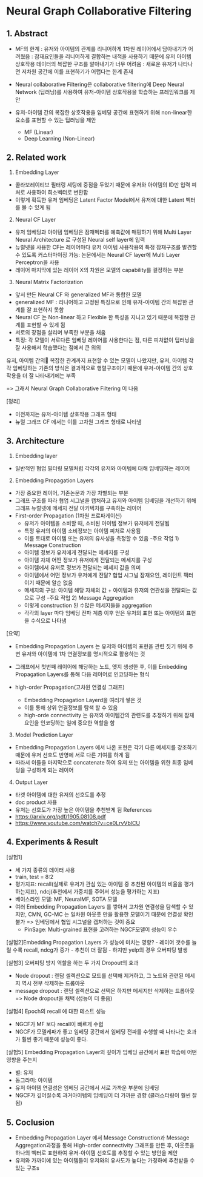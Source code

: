 
# Neural Graph Collaborative Filtering

## 1. Abstract
- MF의 한계
: 유저와 아이템의 관계를 리니어하게 1차원 레이어에서 담아내기가 어려웠음
: 잠재요인들을 리니어하게 결합하는 내적을 사용하기 때문에 유저 아이템 상호작용 데이터의 복잡한 구조를 알아내기가 너무 어려움
: 새로운 유저가 나타나면 저차원 공간에 이를 표현하기가 어렵다는 한계 존재

- Neural collaborative Filtering은 collaborative filtering에 Deep Neural Network (딥러닝)를 사용하여 유저-아이템 상호작용을 학습하는 프레임워크를 제안
- 유저-아이템 간의 복잡한 상호작용을 임베딩 공간에 표현하기 위해 non-linear한 요소를 표현할 수 있는 딥러닝을 제안
	-	MF (Linear)
	-	Deep Learning (Non-Linear)

## 2. Related work
1) Embedding Layer
- 콜라보레이티브 필터링 세팅에 중점을 두었기 때문에 유저와 아이템의 ID만 입력 피처로 사용하여 희소벡터로 변환함
-  이렇게 획득한 유저 임베딩은 Latent Factor Model에서 유저에 대한 Latent 벡터를 볼 수 있게 됨
2) Neural CF Layer
- 유저 임베딩과 아이템 임베딩은 잠재벡터를 예측값에 매핑하기 위해 Multi Layer Neural Architecture 로 구성된 Neural self layer에 입력
- 뉴럴넷을 사용한 CF는 레이어마다 유저 아이템 사용작용의 특정 잠재구조를 발견할 수 있도록 커스터마이징 가능: 논문에서는 Neural CF layer에 Multi Layer Perceptron을 사용
- 레이어 마지막에 있는 레이어 X의 차원은 모델의 capability를 결정하는 부분
3) Neural Matrix Factorization
- 앞서 만든 Neural CF 와 generalized MF과 통합한 모델
- generalized MF : 리니어하고 고정된 특징으로 인해 유저-아이템 간의 복잡한 관계를 잘 표현하지 못함
- Neural CF 는 Non-linear 하고 Flexible 한 특성을 지니고 있기 때문에 복잡한 관계를 표현할 수 있게 됨
- 서로의 장점을 살리며 부족한 부분을 채움
- 특징: 각 모델이 서로다른 임베딩 레이어를 사용한다는 점, 다른 피처없이 딥러닝을 잘 사용해서 학습했다는 점에서 큰 의의

유저, 아이템 간의 복잡한 관계까지 표현할 수 있는 모델이 나왔지만, 유저, 아이템 각각 임베딩하는 기존의 방식은 결과적으로 행렬구조이기 때문에 유저-아이템 간의 상호작용을 더 잘 나타내기에는 부족

=> 그래서 Neural Graph Collaborative Filtering 이 나옴

[정리]
- 이전까지는 유저-아이템 상호작용 그래프 형태
- 뉴럴 그래프 CF 에서는 이를 고차원 그래프 형태로 나타냄 

## 3. Architecture
1) Embedding layer
- 일반적인 협업 필터링 모델처럼 각각의 유저와 아이템에 대해 임베딩하는 레이어
2) Embedding Propagation Layers
- 가장 중요한 레이어, 기존논문과 가장 차별되는 부분
- 그래프 구조를 따라 협업 시그널을 캡처하고 유저와 아이템 임베딩을 개선하기 위해 그래프 뉴럴넷에 메세지 전달 아키텍처를 구축하는 레이어
- First-order Propagation (1차원 프로파게이션)
	- 유저가 아이템을 소비할 때, 소비된 아이템 정보가 유저에게 전달됨
	- 특정 유저의 아이템 소비정보는 아이템 피처로 사용됨
	- 이를 토대로 아이템 또는 유저의 유사성을 측정할 수 있음
-주요 작업 1) Message Construction
	- 아이템 정보가 유저에게 전달되는 메세지를 구성
	- 아이템 자체 어떤 정보가 유저에게 전달되는 메세지를 구성
	- 아이템에서 유저로 정보가 전달되는 메세지 값을 의미
	- 아이템에서 어떤 정보가 유저에게 전달? 협업 시그널 잠재요인, 레이턴트 팩터이기 때문에 알순 없음
	- 메세지의 구성: 아이템 해당 자체의 값 +  아이템과 유저의 연관성을 전달되는 값으로 구성
-주요 작업 2) Message Aggregation
	- 이렇게 construction 된 수많은 메세지들을 aggregation
	- 각각의 layer 마다 임베딩 전파 계층 이후 얻은 유저의 표현 또는 아이템의 표현을 수식으로 나타냄

[요약] 
- Embedding Propagation Layers 는 유저와 아이템의 표현을 관련 짓기 위해 주변 유저와 아이템에 1차 연결정보를 명시적으로 활용하는 것
- 그래프에서 첫번째 레이어에 해당하는 노드, 엣지 생성한 후, 이를 Embedding Propagation Layers를 통해 다음 레이어로 인코딩하는 형식

- high-order Propagation(고차원 연결성 그래프)
	-	Embedding Propagation Layerd을 여러개 쌓은 것
	-	이를 통해 상위 연결정보를 탐색 할 수 있음
	-	high-orde connectivity 는 유저와 아이템간의 관련도를 추정하기 위해 잠재요인을 인코딩하는 일에 중요한 역할을 함

3) Model Prediction Layer
- Embedding Propagation Layers 에서 나온 표현은 각기 다른 메세지를 강조하기 때문에 유저 선호도 반영에 서로 다른 기여를 하게 됨
- 따라서 이들을 마지막으로 concatenate 하여 유저 또는 아이템을 위한 최종 임베딩을 구성하게 되는 레이어

4) Output Layer
- 타겟 아이템에 대한 유저의 선호도를 추정
- doc product 사용
- 유저는 선호도가 가장 높은 아이템을 추천받게 됨
References
- https://arxiv.org/pdf/1905.08108.pdf
- https://www.youtube.com/watch?v=ce0LrvVblCU

## 4. Experiments & Result
[실험1]
- 세 가지 종류의 데이터 사용
- train, test = 8:2
- 평가지표: recall(실제로 유저가 관심 있는 아이템 중 추천된 아이템의 비율을 평가하는지표), ndcj(추천에서 가중치를 주어서 성능을 평가하는 지표)
-  베이스라인 모델: MF, NeuralMF, SOTA 모델
- 여러 Embedding Propagation Layers 를 쌓아서 고차원 연결성을 탐색할 수 있지만, CMN, GC-MC 는 일차원 아웃풋 만을 활용한 모델이기 때문에 연결성 확인 불가 => 임베딩에서 협업 시그널을 캡처하는 것이 중요
	- PinSage: Multi-grained 표현을 고려하는 NGCF모델이 성능이 우수

[실험2]Embedding Propagation Layers 가 성능에 미치는 영향?
	- 레이어 갯수를 늘릴 수록 recall, ndcg가 증가
	- 추천이 더 잘됨
	- 하지만 yelp의 경우 오버피팅 발생
	 
[실험3] 오버피팅 방지 역할을 하는 두 가지 Dropout의 효과
- Node dropout : 렌담 셀렉션으로 모드를 선택해 제거하고, 그 노드와 관련된 메세지 역시 전부 삭제하는 드롭아웃
- message dropout : 랜덤 셀렉션으로 선택은 하지만 메세지만 삭제하는 드롭아웃
=> Node dropout을 채택 (성능이 더 좋음)

[실험4] Epoch의 recall 에 대한 테스트 성능
- NGCF가 MF 보다 recall이  빠르게 수렴
- NGCF가 모델케파가 좋고 임베딩 공간에서 임베딩 전파를 수행할 때 나타나는 효과가 훨씬 좋기 때문에 성능이 좋다.

[실험5] Embedding Propagation Layer의 깊이가 임베딩 공간에서 표현 학습에 어떤 영향을 주는지
- 별: 유저
- 동그라미: 아이템
- 유저 아이템 연결성은 임베딩 공간에서 서로 가까운 부분에 임베딩
- NGCF가 깊어질수록 과거아이템의 임베딩이 더 가까운 경향 (클러스터링이 훨씬 잘됨)

## 5. Coclusion
- Embedding Propagation Layer 에서 Message Construction과 Message Aggregation과정을 통해 High-order connectivity 그래프를 만든 후, 아웃풋을 하나의 벡터로 표현하여 유저-아이템 선호도를 추정할 수 있는 방안을 제안
- 유저와 가까이에 있는 아이템들이 유저와의 유사도가 높다는 가정하에 추천받을 수 있는 구조s

<!--stackedit_data:
eyJoaXN0b3J5IjpbLTEyOTg0NjU0MzAsNTY4MzU4Mzk5LC05Nz
k1MDI2NDEsLTM4MjUwMDE3NCwtOTkzMzAxODQ2LC0xMDU4ODMy
NDM5LDQ1MDM0NjY4MywyNDMwNzcxNjUsLTE2MTQzNDAwMjQsNz
MwOTk4MTE2XX0=
-->